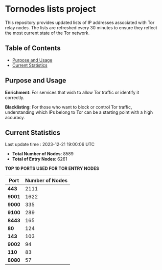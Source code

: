 # Tornodes lists project

This repository provides updated lists of IP addresses associated with Tor relay nodes. The lists are refreshed every 30 minutes to ensure they reflect the most current state of the Tor network.

## Table of Contents

- [Purpose and Usage](#purpose-and-usage)
- [Current Statistics](#current-statistics)


## Purpose and Usage

**Enrichment**: For services that wish to allow Tor traffic or identify it correctly.

**Blacklisting**: For those who want to block or control Tor traffic, understanding which IPs belong to Tor can be a starting point with a high accuracy.

## Current Statistics

Last update time : 2023-12-21 19:00:06 UTC

- **Total Number of Nodes**: 8589
- **Total of Entry Nodes**: 6261

**TOP 10 PORTS USED FOR TOR ENTRY NODES**

| **Port** | **Number of Nodes** |
|------|-----------------|
| **443**   | 2111  |
| **9001**   | 1622  |
| **9000**   | 335  |
| **9100**   | 289  |
| **8443**   | 165  |
| **80**   | 124  |
| **143**   | 103  |
| **9002**   | 94  |
| **110**   | 83  |
| **8080**   | 57  |

